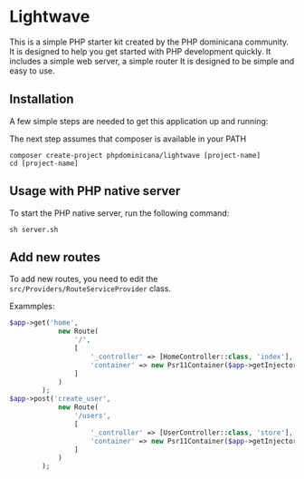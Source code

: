 # Lightwave
This is a simple PHP starter kit created by the PHP dominicana community. It is designed to help you get started with PHP development quickly. It includes a simple web server, a simple router It is designed to be simple and easy to use.

## Installation
A few simple steps are needed to get this application up and running:

The next step assumes that composer is available in your PATH

```shell
composer create-project phpdominicana/lightwave [project-name]
cd [project-name]
```

## Usage with PHP native server
To start the PHP native server, run the following command:

```shell
sh server.sh
```

## Add new routes
To add new routes, you need to edit the `src/Providers/RouteServiceProvider` class.

Exammples:

```php
$app->get('home',
            new Route(
                '/',
                [
                    '_controller' => [HomeController::class, 'index'],
                    'container' => new Psr11Container($app->getInjector())
                ]
            )
        );
$app->post('create_user',
            new Route(
                '/users',
                [
                    '_controller' => [UserController::class, 'store'],
                    'container' => new Psr11Container($app->getInjector())
                ]
            )
        );
```
